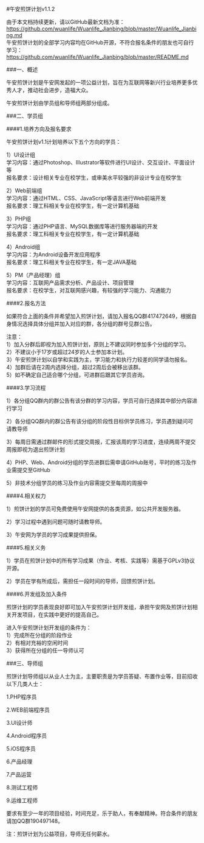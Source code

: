 #午安煎饼计划v1.1.2

由于本文档持续更新，请以GitHub最新文档为准：https://github.com/wuanlife/Wuanlife_Jianbing/blob/master/Wuanlife_Jianbing.md<br>
午安煎饼计划的全部学习内容均在GitHub开源，不符合报名条件的朋友也可自行学习：https://github.com/wuanlife/Wuanlife_Jianbing/blob/master/README.md

###一、概述
 
午安煎饼计划是午安网发起的一项公益计划，旨在为互联网等新兴行业培养更多优秀人才，推动社会进步，造福大众。
 
午安煎饼计划由学员组和导师组两部分组成。
 
###二、学员组
 
####1.培养方向及报名要求

午安煎饼计划v1.1计划培养以下五个方向的学员：
 
1）UI设计组<br>
学习内容：通过Photoshop、Illustrator等软件进行UI设计、交互设计、平面设计等<br>
报名要求：设计相关专业在校学生，或审美水平较强的非设计专业在校学生
 
2）Web前端组<br>
学习内容：通过HTML、CSS、JavaScript等语言进行Web前端开发<br>
报名要求：理工科相关专业在校学生，有一定计算机基础
 
3）PHP组<br>
学习内容：通过PHP语言、MySQL数据库等进行服务器端的开发<br>
报名要求：理工科相关专业在校学生，有一定计算机基础

4）Android组<br>
学习内容：为Android设备开发应用程序<br>
报名要求：理工科相关专业在校学生，有一定JAVA基础

5）PM（产品经理）组<br>
学习内容：互联网产品需求分析、产品设计、项目管理<br>
报名要求：在校学生，对互联网感兴趣，有较强的学习能力、沟通能力
 
####2.报名方法

如果符合上面的条件并希望加入煎饼计划，请加入报名QQ群417472649，根据自身情况选择具体分组并加入对应的群，各分组的群号见群公告。
 
注意：<br>
1）加入分群后即视为加入煎饼计划，原则上不建议同时参加多个分组的学习。<br>
2）不建议小于17岁或超过24岁的人士参加本计划。<br>
3）午安煎饼计划以自学和实践为主，学习能力和执行力较差的同学请勿报名。<br>
4）加群后请在2周内选择分组，超过2周后会被移出该群。<br>
5）如不确定自己适合哪个分组，可进群后跟其它学员咨询。
 
####3.学习流程

1）各分组QQ群内的群公告有该分群的学习内容，学员可自行选择其中部分内容进行学习

2）各分组QQ群内的群公告有该分组的阶段性目标供学员练习，学员遇到疑问可请教导师

3）每周日需通过群邮件的形式提交周报，汇报该周的学习进度，连续两周不提交周报即视为退出煎饼计划

4）PHP、Web、Android分组的学员进群后需申请GitHub账号，平时的练习及作业需提交至GitHub

5）非技术分组学员的练习及作业内容需提交至每周的周报中


####4.相关权力

1）煎饼计划的学员可免费使用午安网提供的各类资源，如公共开发服务器。

2）学习过程中遇到问题可随时请教导师。

3）午安网为学员的学习成果提供担保。
 
####5.相关义务

1）学员在煎饼计划中的所有学习成果（作业、考核、实践等）需基于GPLv3协议开源。

2）学员在学有所成后，需担任一段时间的导师，回馈煎饼计划。
 
####6.开发组及加入条件

煎饼计划的学员表现良好即可加入午安煎饼计划开发组，承担午安网及煎饼计划相关开发项目，在实践中更好的提高自己。

进入午安煎饼计划开发组的条件为：<br>
1）完成所在分组的阶段作业<br>
2）有相对充裕的空闲时间<br>
3）获得所在分组的任一导师认可

###三、导师组
 
煎饼计划导师组以从业人士为主，主要职责是为学员答疑、布置作业等，目前招收以下几类人士：

1.PHP程序员

2.WEB前端程序员

3.UI设计师

4.Android程序员

5.iOS程序员

6.产品经理

7.产品运营

8.测试工程师

9.运维工程师
 
要求有至少一年的项目经验，时间充足，乐于助人，有奉献精神。符合条件的朋友请加QQ群190497148。

注：煎饼计划为公益项目，导师无任何薪水。

